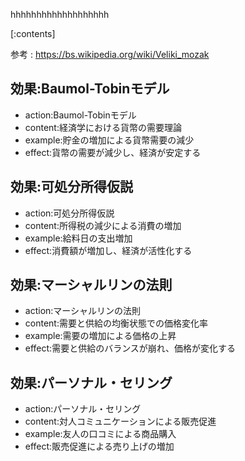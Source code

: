 

hhhhhhhhhhhhhhhhhhh
    
[:contents]

参考 : https://bs.wikipedia.org/wiki/Veliki_mozak

## 効果:Baumol-Tobinモデル
- action:Baumol-Tobinモデル
- content:経済学における貨幣の需要理論
- example:貯金の増加による貨幣需要の減少
- effect:貨幣の需要が減少し、経済が安定する

## 効果:可処分所得仮説
- action:可処分所得仮説
- content:所得税の減少による消費の増加
- example:給料日の支出増加
- effect:消費額が増加し、経済が活性化する

## 効果:マーシャルリンの法則
- action:マーシャルリンの法則
- content:需要と供給の均衡状態での価格変化率
- example:需要の増加による価格の上昇
- effect:需要と供給のバランスが崩れ、価格が変化する

## 効果:パーソナル・セリング
- action:パーソナル・セリング
- content:対人コミュニケーションによる販売促進
- example:友人の口コミによる商品購入
- effect:販売促進による売り上げの増加

    